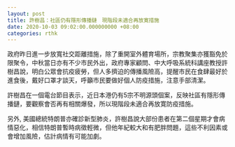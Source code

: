 ```yaml
---
layout: post
title: 許樹昌：社區仍有隱形傳播鏈　現階段未適合再放寛措施
date: 2020-10-03 09:02:00.000000000 +08:00
categories: rthk
---
```


政府昨日進一步放寬社交距離措施，除了重開室外體育場所，宗教聚集亦獲豁免於限聚令，中秋當日亦有不少市民外出，政府專家顧問、中大呼吸系統科講座教授許樹昌說，明白公眾會抗疫疲勞，但人多擠迫的傳播風險高，提醒市民在食肆最好於進食後，戴好口罩才談天，呼籲市民要做好個人防疫措施，注意手部清潔。

許樹昌在一個電台節目表示，近日本港仍有5宗不明源頭個案，反映社區有隱形傳播鏈，要觀察會否再有相關爆發，所以現階段未適合再放寛防疫措施。

另外, 美國總統特朗普亦確診新型肺炎，許樹昌說大部份患者在第二個星期才會病情惡化，相信特朗普暫時病徵輕微，但他年紀較大和有肥胖問題，這些不利因素或會增加風險，估計病情有可能加劇。
